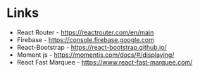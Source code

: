 
# Links

- React Router - https://reactrouter.com/en/main
- Firebase - https://console.firebase.google.com
- React-Bootstrap - https://react-bootstrap.github.io/
- Moment js - https://momentjs.com/docs/#/displaying/
- React Fast Marquee - https://www.react-fast-marquee.com/


